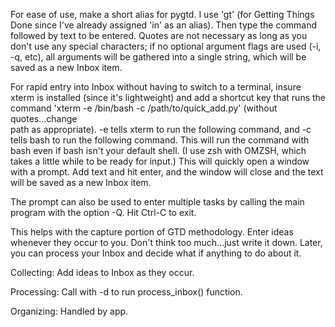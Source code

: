For ease of use, make a short alias for pygtd. I use 'gt' (for Getting Things
Done since I've already assigned 'in' as an alias). Then type the command
followed by text to be entered. Quotes are not necessary as long as you don't
use any special characters; if no optional argument flags are used (-i, -q,
etc), all arguments will be gathered into a single string, which will be saved
as a new Inbox item.

For rapid entry into Inbox without having to switch to a terminal, insure xterm
is installed (since it's lightweight) and add a shortcut key that runs the  
command 'xterm -e /bin/bash -c /path/to/quick_add.py' (without quotes...change  
path as appropriate). -e tells xterm to run the following command, and -c tells
bash to run the following command. This will run the command with bash even if
bash isn't your default shell. (I use zsh with OMZSH, which takes a little
while to be ready for input.) This will quickly open a window with a prompt.
Add text and hit enter, and the window will close and the text will be saved
as a new Inbox item.

The prompt can also be used to enter multiple tasks by calling the main program
with the option -Q. Hit Ctrl-C to exit.

This helps with the capture portion of GTD methodology. Enter ideas whenever
they occur to you. Don't think too much...just write it down. Later, you can
process your Inbox and decide what if anything to do about it.

Collecting: Add ideas to Inbox as they occur.

Processing: Call with -d to run process_inbox() function.

Organizing: Handled by app.
